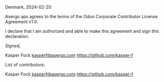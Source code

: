 Denmark, 2024-02-20

Asergo aps agrees to the terms of the Odoo Corporate Contributor License Agreement v1.0.

I declare that I am authorized and able to make this agreement and sign this declaration.

Signed,

Kasper Fock kasperf@asergo.com https://github.com/kasper-f

List of contributors:

Kasper Fock kasperf@asergo.com https://github.com/kasper-f
